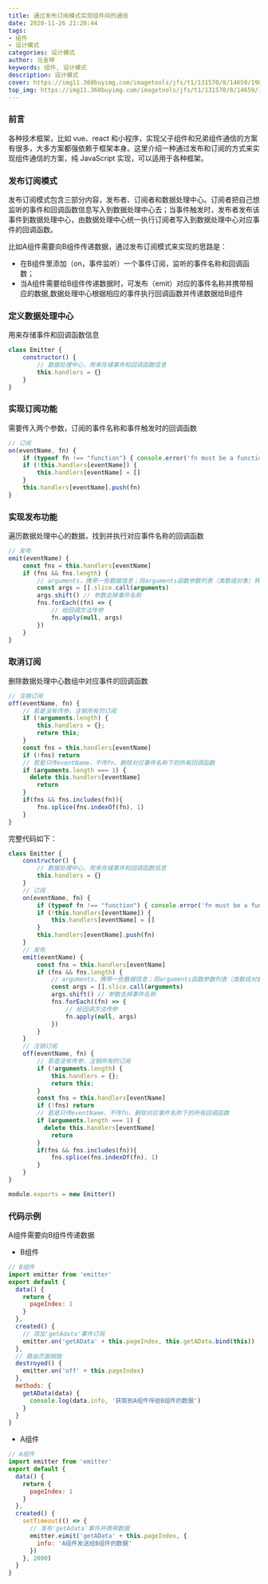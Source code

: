 ```yaml
---
title: 通过发布订阅模式实现组件间的通信
date: 2020-11-26 21:20:44
tags:
- 组件
- 设计模式
categories: 设计模式
author: 马金坤
keywords: 组件, 设计模式
description: 设计模式
cover: https://img11.360buyimg.com/imagetools/jfs/t1/131570/8/14659/19885/5f9fc360E691d4f87/ceb97d78c165ee18.jpg
top_img: https://img11.360buyimg.com/imagetools/jfs/t1/131570/8/14659/19885/5f9fc360E691d4f87/ceb97d78c165ee18.jpg
---
```


### 前言
各种技术框架，比如 vue、react 和小程序，实现父子组件和兄弟组件通信的方案有很多，大多方案都强依赖于框架本身。这里介绍一种通过发布和订阅的方式来实现组件通信的方案，纯 JavaScript 实现，可以适用于各种框架。

### 发布订阅模式
发布订阅模式包含三部分内容，发布者、订阅者和数据处理中心。订阅者把自己想监听的事件和回调函数信息写入到数据处理中心去；当事件触发时，发布者发布该事件到数据处理中心，由数据处理中心统一执行订阅者写入到数据处理中心对应事件的回调函数。
  
比如A组件需要向B组件传递数据，通过发布订阅模式来实现的思路是：  
* 在B组件里添加（on，事件监听）一个事件订阅，监听的事件名称和回调函数；  
* 当A组件需要给B组件传递数据时，可发布（emit）对应的事件名称并携带相应的数据,数据处理中心根据相应的事件执行回调函数并传递数据给B组件  

### 定义数据处理中心
用来存储事件和回调函数信息
```javascript
class Emitter {
    constructor() {
        // 数据处理中心，用来存储事件和回调函数信息
        this.handlers = {}
    }
}
```
### 实现订阅功能
需要传入两个参数，订阅的事件名称和事件触发时的回调函数
```javascript
// 订阅
on(eventName, fn) {
    if (typeof fn !== "function") { console.error('fn must be a function') }
    if (!this.handlers[eventName]) {
        this.handlers[eventName] = []
    }
    this.handlers[eventName].push(fn)
}
```
### 实现发布功能
遍历数据处理中心的数据，找到并执行对应事件名称的回调函数
```javascript
// 发布
emit(eventName) {
    const fns = this.handlers[eventName]
    if (fns && fns.length) {
        // arguments，携带一些数据信息；将arguments函数参数列表（类数组对象）转为数组
        const args = [].slice.call(arguments)
        args.shift() // 参数去掉事件名称
        fns.forEach((fn) => {
            // 给回调方法传参
            fn.apply(null, args)
        })
    }
}
```
### 取消订阅
删除数据处理中心数组中对应事件的回调函数
```javascript
// 注销订阅
off(eventName, fn) {
    // 若是没有传参，注销所有的订阅
    if (!arguments.length) {
        this.handlers = {};
        return this;
    }
    const fns = this.handlers[eventName]
    if (!fns) return
    // 若是只传eventName，不传fn，删除对应事件名称下的所有回调函数
    if (arguments.length === 1) {
      delete this.handlers[eventName]
        return
    }
    if(fns && fns.includes(fn)){
        fns.splice(fns.indexOf(fn), 1)
    }
}
```
完整代码如下：
```javascript
class Emitter {
    constructor() {
        // 数据处理中心，用来存储事件和回调函数信息
        this.handlers = {}
    }
    // 订阅
    on(eventName, fn) {
        if (typeof fn !== "function") { console.error('fn must be a function') }
        if (!this.handlers[eventName]) {
            this.handlers[eventName] = []
        }
        this.handlers[eventName].push(fn)
    }
    // 发布
    emit(eventName) {
        const fns = this.handlers[eventName]
        if (fns && fns.length) {
            // arguments，携带一些数据信息；将arguments函数参数列表（类数组对象）转为数组
            const args = [].slice.call(arguments)
            args.shift() // 参数去掉事件名称
            fns.forEach((fn) => {
                // 给回调方法传参
                fn.apply(null, args)
            })
        }
    }
    // 注销订阅
    off(eventName, fn) {
        // 若是没有传参，注销所有的订阅
        if (!arguments.length) {
            this.handlers = {};
            return this;
        }
        const fns = this.handlers[eventName]
        if (!fns) return
        // 若是只传eventName，不传fn，删除对应事件名称下的所有回调函数
        if (arguments.length === 1) {
          delete this.handlers[eventName]
            return
        }
        if(fns && fns.includes(fn)){
            fns.splice(fns.indexOf(fn), 1)
        }
    }
}

module.exports = new Emitter()
```
### 代码示例
A组件需要向B组件传递数据
* B组件
```javascript
// B组件
import emitter from 'emitter'
export default {
  data() {
    return {
      pageIndex: 1
    }
  },
  created() {
    // 添加'getAdata'事件订阅
    emitter.on('getAData' + this.pageIndex, this.getAData.bind(this))
  },
  // 路由页面销毁
  destroyed() {
    emitter.on('off' + this.pageIndex)
  },
  methods: {
    getAData(data) {
      console.log(data.info, '获取到A组件传给B组件的数据')
    }
  }
}
```
* A组件
```javascript
// A组件
import emitter from 'emitter'
export default {
  data() {
    return {
      pageIndex: 1
    }
  },
  created() {
    setTimeout(() => {
      // 发布'getAdata'事件并携带数据
      emitter.eimit('getAData' + this.pageIndex, {
        info: 'A组件发送给B组件的数据'
      })
    }, 2000)
  }
}
```
